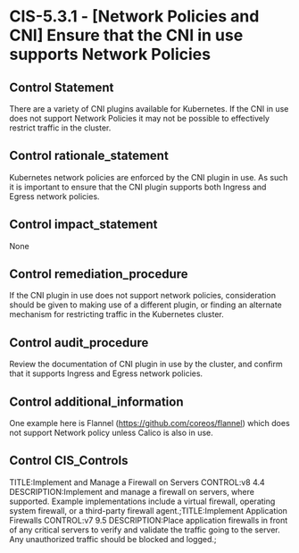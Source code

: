 # CIS-5.3.1 - \[Network Policies and CNI\] Ensure that the CNI in use supports Network Policies

## Control Statement

There are a variety of CNI plugins available for Kubernetes. If the CNI in use does not support Network Policies it may not be possible to effectively restrict traffic in the cluster.

## Control rationale_statement

Kubernetes network policies are enforced by the CNI plugin in use. As such it is important to ensure that the CNI plugin supports both Ingress and Egress network policies.

## Control impact_statement

None

## Control remediation_procedure

If the CNI plugin in use does not support network policies, consideration should be given to making use of a different plugin, or finding an alternate mechanism for restricting traffic in the Kubernetes cluster.

## Control audit_procedure

Review the documentation of CNI plugin in use by the cluster, and confirm that it supports Ingress and Egress network policies.

## Control additional_information

One example here is Flannel (https://github.com/coreos/flannel) which does not support Network policy unless Calico is also in use.

## Control CIS_Controls

TITLE:Implement and Manage a Firewall on Servers CONTROL:v8 4.4 DESCRIPTION:Implement and manage a firewall on servers, where supported. Example implementations include a virtual firewall, operating system firewall, or a third-party firewall agent.;TITLE:Implement Application Firewalls CONTROL:v7 9.5 DESCRIPTION:Place application firewalls in front of any critical servers to verify and validate the traffic going to the server. Any unauthorized traffic should be blocked and logged.;
